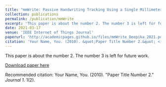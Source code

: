 ```yaml
---
title: "mmWrite: Passive Handwriting Tracking Using a Single Millimeter-Wave Radio"
collection: publications
permalink: /publication/mmWrite
excerpt: 'This paper is about the number 2. The number 3 is left for future work.'
date: 2021-03-17
venue: 'IEEE Internet of Things Journal'
paperurl: 'http://academicpages.github.io/files/mmWrite_Deepika_2021.pdf'
citation: 'Your Name, You. (2010). &quot;Paper Title Number 2.&quot; <i>Journal 1</i>. 1(2).'
---
```

This paper is about the number 2. The number 3 is left for future work.

[Download paper here](http://academicpages.github.io/files/mmWrite_Deepika_2021.pdf)

Recommended citation: Your Name, You. (2010). "Paper Title Number 2." <i>Journal 1</i>. 1(2).
